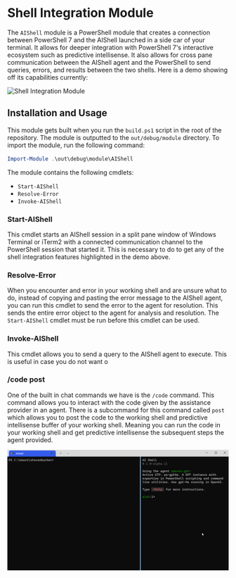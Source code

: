# Shell Integration Module

The `AIShell` module is a PowerShell module that creates a connection between PowerShell 7 and the
AIShell launched in a side car of your terminal. It allows for deeper integration with PowerShell
7's interactive ecosystem such as predictive intellisense. It also allows for cross pane
communication between the AIShell agent and the PowerShell to send queries, errors, and results between
the two shells. Here is a demo showing off its capabilities currently:

![Shell Integration Module](../../docs/media/ShellIntegrationDemo.gif)

## Installation and Usage

This module gets built when you run the `build.ps1` script in the root of the repository. The module is outputted to the `out/debug/module` directory. To import the module, run the following command:

```powershell
Import-Module .\out\debug\module\AIShell
```

The module contains the following cmdlets:

- `Start-AIShell`
- `Resolve-Error`
- `Invoke-AIShell`

### Start-AIShell

This cmdlet starts an AIShell session in a split pane window of Windows Terminal or iTerm2 with a
connected communication channel to the PowerShell session that started it. This is necessary to do to get any
of the shell integration features highlighted in the demo above.

### Resolve-Error

When you encounter and error in your working shell and are unsure what to do, instead of copying and
pasting the error message to the AIShell agent, you can run this cmdlet to send the error to the
agent for resolution. This sends the entire error object to the agent for analysis and resolution.
The `Start-AIShell` cmdlet must be run before this cmdlet can be used.

### Invoke-AIShell

This cmdlet allows you to send a query to the AIShell agent to execute. This is useful in case you do not want o


### /code post

One of the built in chat commands we have is the `/code` command. This command allows you to
interact with the code given by the assistance provider in an agent. There is a subcommand for this
command called `post` which allows you to post the code to the working shell and predictive
intellisense buffer of your working shell. Meaning you can run the code in your working shell and
get predictive intellisense the subsequent steps the agent provided.

![Predictive Intellisense Demo](../../docs/media/AIShellPredictiveIntelliSenseDemo.gif)
